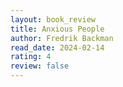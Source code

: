 ```yaml
---
layout: book_review
title: Anxious People
author: Fredrik Backman
read_date: 2024-02-14
rating: 4
review: false
---
```


